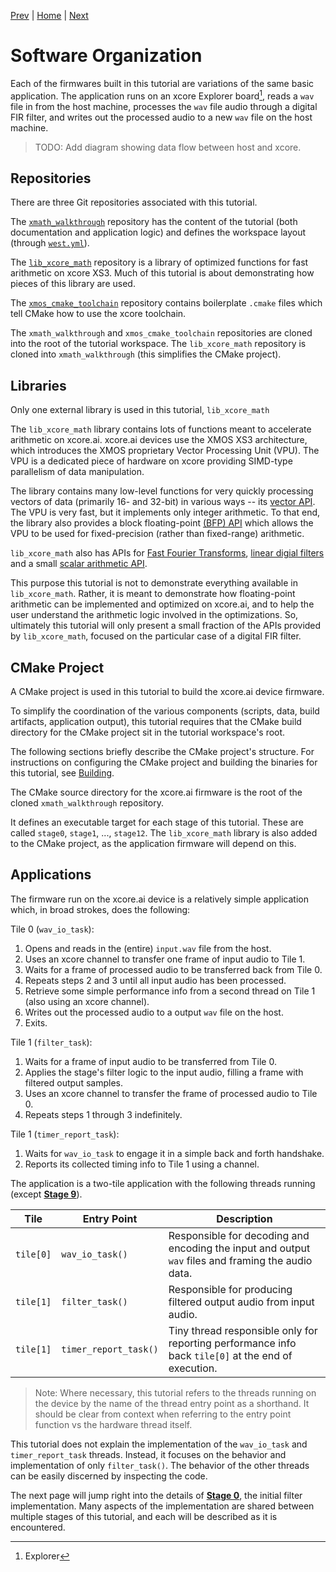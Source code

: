 
[Prev](building.md) | [Home](intro.md) | [Next](stage0.md)

# Software Organization

Each of the firmwares built in this tutorial are variations of the same basic
application. The application runs on an xcore Explorer board[^1], reads a `wav`
file in from the host machine, processes the `wav` file audio through a digital
FIR filter, and writes out the processed audio to a new `wav` file on the host
machine.

> TODO: Add diagram showing data flow between host and xcore.

## Repositories

There are three Git repositories associated with this tutorial.

The [`xmath_walkthrough`](TODO) repository has the content of the tutorial (both
documentation and application logic) and defines the workspace layout (through
[`west.yml`](TODO)).

The [`lib_xcore_math`](TODO) repository is a library of optimized functions for
fast arithmetic on xcore XS3. Much of this tutorial is about demonstrating how
pieces of this library are used.

The [`xmos_cmake_toolchain`](TODO) repository contains boilerplate `.cmake`
files which tell CMake how to use the xcore toolchain.

The `xmath_walkthrough` and `xmos_cmake_toolchain` repositories are cloned into
the root of the tutorial workspace. The `lib_xcore_math` repository is cloned
into `xmath_walkthrough` (this simplifies the CMake project).

## Libraries

Only one external library is used in this tutorial, `lib_xcore_math`

The `lib_xcore_math` library contains lots of functions meant to accelerate
arithmetic on xcore.ai. xcore.ai devices use the XMOS XS3 architecture, which
introduces the XMOS proprietary Vector Processing Unit (VPU). The VPU is a
dedicated piece of hardware on xcore providing SIMD-type parallelism of data
manipulation. 

The library contains many low-level functions for very quickly processing
vectors of data (primarily 16- and 32-bit) in various ways -- its [vector
API](TODO). The VPU is very fast, but it implements only integer arithmetic. To
that end, the library also provides a block floating-point [(BFP) API](TODO)
which allows the VPU to be used for fixed-precision (rather than fixed-range)
arithmetic.

`lib_xcore_math` also has APIs for [Fast Fourier Transforms](TODO), [linear
digial filters](TODO) and a small [scalar arithmetic API](TODO).

This purpose this tutorial is not to demonstrate everything available in
`lib_xcore_math`. Rather, it is meant to demonstrate how floating-point
arithmetic can be implemented and optimized on xcore.ai, and to help the user
understand the arithmetic logic involved in the optimizations. So, ultimately
this tutorial will only present a small fraction of the APIs provided by
`lib_xcore_math`, focused on the particular case of a digital FIR filter.

## CMake Project

A CMake project is used in this tutorial to build the xcore.ai device firmware. 

To simplify the coordination of the various components (scripts, data, build
artifacts, application output), this tutorial requires that the CMake build
directory for the CMake project sit in the tutorial workspace's root.

The following sections briefly describe the CMake project's structure. For
instructions on configuring the CMake project and building the binaries for this
tutorial, see [Building](building.md).

The CMake source directory for the xcore.ai firmware is the root of the cloned
`xmath_walkthrough` repository. 

It defines an executable target for each stage of this tutorial. These are
called `stage0`, `stage1`, ..., `stage12`. The `lib_xcore_math` library is also
added to the CMake project, as the application firmware will depend on this.

## Applications

The firmware run on the xcore.ai device is a relatively simple application
which, in broad strokes, does the following:

Tile 0 (`wav_io_task`):
1. Opens and reads in the (entire) `input.wav` file from the host.
2. Uses an xcore channel to transfer one frame of input audio to Tile 1.
3. Waits for a frame of processed audio to be transferred back from Tile 0.
4. Repeats steps 2 and 3 until all input audio has been processed.
5. Retrieve some simple performance info from a second thread on Tile 1 (also
   using an xcore channel).
6. Writes out the processed audio to a output `wav` file on the host.
7. Exits.

Tile 1 (`filter_task`):
1. Waits for a frame of input audio to be transferred from Tile 0.
2. Applies the stage's filter logic to the input audio, filling a frame with
   filtered output samples.
3. Uses an xcore channel to transfer the frame of processed audio to Tile 0.
4. Repeats steps 1 through 3 indefinitely.

Tile 1 (`timer_report_task`):
1. Waits for `wav_io_task` to engage it in a simple back and forth handshake.
2. Reports its collected timing info to Tile 1 using a channel.


The application is a two-tile application with the following threads running
(except [**Stage 9**](stage9.md)).

| Tile      | Entry Point           | Description |
|-----------|-----------------------|-------------|
| `tile[0]` | `wav_io_task()`     | Responsible for decoding and encoding the input and output `wav` files and framing the audio data.
| `tile[1]` | `filter_task()`     | Responsible for producing filtered output audio from input audio.
| `tile[1]` | `timer_report_task()` | Tiny thread responsible only for reporting performance info back `tile[0]` at the end of execution.

> Note: Where necessary, this tutorial refers to the threads running on the
> device by the name of the thread entry point as a shorthand. It should be clear
> from context when referring to the entry point function vs the hardware thread
> itself.

This tutorial does not explain the implementation of the `wav_io_task` and
`timer_report_task` threads. Instead, it focuses on the behavior and
implementation of only `filter_task()`. The behavior of the other threads can be
easily discerned by inspecting the code.

The next page will jump right into the details of [**Stage 0**](stage0.md), the
initial filter implementation. Many aspects of the implementation are shared
between multiple stages of this tutorial, and each will be described as it is
encountered.

[^1]: Explorer 